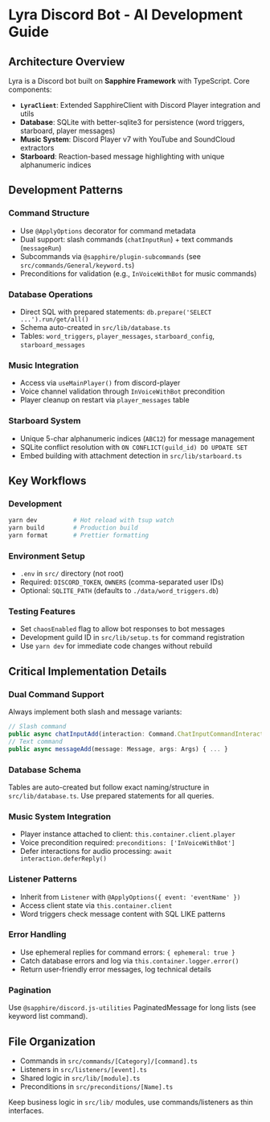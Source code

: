 # Lyra Discord Bot - AI Development Guide

## Architecture Overview

Lyra is a Discord bot built on **Sapphire Framework** with TypeScript. Core components:

- **`LyraClient`**: Extended SapphireClient with Discord Player integration and utils
- **Database**: SQLite with better-sqlite3 for persistence (word triggers, starboard, player messages)
- **Music System**: Discord Player v7 with YouTube and SoundCloud extractors
- **Starboard**: Reaction-based message highlighting with unique alphanumeric indices

## Development Patterns

### Command Structure

- Use `@ApplyOptions` decorator for command metadata
- Dual support: slash commands (`chatInputRun`) + text commands (`messageRun`)
- Subcommands via `@sapphire/plugin-subcommands` (see `src/commands/General/keyword.ts`)
- Preconditions for validation (e.g., `InVoiceWithBot` for music commands)

### Database Operations

- Direct SQL with prepared statements: `db.prepare('SELECT ...').run/get/all()`
- Schema auto-created in `src/lib/database.ts`
- Tables: `word_triggers`, `player_messages`, `starboard_config`, `starboard_messages`

### Music Integration

- Access via `useMainPlayer()` from discord-player
- Voice channel validation through `InVoiceWithBot` precondition
- Player cleanup on restart via `player_messages` table

### Starboard System

- Unique 5-char alphanumeric indices (`ABC12`) for message management
- SQLite conflict resolution with `ON CONFLICT(guild_id) DO UPDATE SET`
- Embed building with attachment detection in `src/lib/starboard.ts`

## Key Workflows

### Development

```bash
yarn dev          # Hot reload with tsup watch
yarn build        # Production build
yarn format       # Prettier formatting
```

### Environment Setup

- `.env` in `src/` directory (not root)
- Required: `DISCORD_TOKEN`, `OWNERS` (comma-separated user IDs)
- Optional: `SQLITE_PATH` (defaults to `./data/word_triggers.db`)

### Testing Features

- Set `chaosEnabled` flag to allow bot responses to bot messages
- Development guild ID in `src/lib/setup.ts` for command registration
- Use `yarn dev` for immediate code changes without rebuild

## Critical Implementation Details

### Dual Command Support

Always implement both slash and message variants:

```typescript
// Slash command
public async chatInputAdd(interaction: Command.ChatInputCommandInteraction) { ... }
// Text command
public async messageAdd(message: Message, args: Args) { ... }
```

### Database Schema

Tables are auto-created but follow exact naming/structure in `src/lib/database.ts`. Use prepared statements for all queries.

### Music System Integration

- Player instance attached to client: `this.container.client.player`
- Voice precondition required: `preconditions: ['InVoiceWithBot']`
- Defer interactions for audio processing: `await interaction.deferReply()`

### Listener Patterns

- Inherit from `Listener` with `@ApplyOptions({ event: 'eventName' })`
- Access client state via `this.container.client`
- Word triggers check message content with SQL LIKE patterns

### Error Handling

- Use ephemeral replies for command errors: `{ ephemeral: true }`
- Catch database errors and log via `this.container.logger.error()`
- Return user-friendly error messages, log technical details

### Pagination

Use `@sapphire/discord.js-utilities` PaginatedMessage for long lists (see keyword list command).

## File Organization

- Commands in `src/commands/[Category]/[command].ts`
- Listeners in `src/listeners/[event].ts`
- Shared logic in `src/lib/[module].ts`
- Preconditions in `src/preconditions/[Name].ts`

Keep business logic in `src/lib/` modules, use commands/listeners as thin interfaces.
